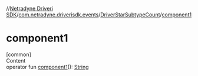 //[Netradyne Driveri SDK](../../index.md)/[com.netradyne.driverisdk.events](../index.md)/[DriverStarSubtypeCount](index.md)/[component1](component1.md)



# component1  
[common]  
Content  
operator fun [component1](component1.md)(): [String](https://kotlinlang.org/api/latest/jvm/stdlib/kotlin/-string/index.html)  



